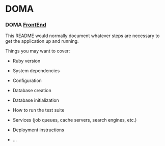 # DOMA 

### DOMA [FrontEnd](https://github.com/WorldGovHackathon2017/DOMA-REACT-FrontEnd/)

This README would normally document whatever steps are necessary to get the
application up and running.

Things you may want to cover:

* Ruby version

* System dependencies

* Configuration

* Database creation

* Database initialization

* How to run the test suite

* Services (job queues, cache servers, search engines, etc.)

* Deployment instructions

* ...
